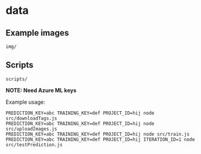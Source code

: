 # data

## Example images

`img/`

## Scripts

`scripts/`

**NOTE: Need Azure ML keys**

Example usage:

```
PREDICTION_KEY=abc TRAINING_KEY=def PROJECT_ID=hij node src/downloadTags.js
PREDICTION_KEY=abc TRAINING_KEY=def PROJECT_ID=hij node src/uploadImages.js
PREDICTION_KEY=abc TRAINING_KEY=def PROJECT_ID=hij node src/train.js
PREDICTION_KEY=abc TRAINING_KEY=def PROJECT_ID=hij ITERATION_ID=1 node src/testPrediction.js
```
